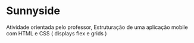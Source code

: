 # Sunnyside

Atividade orientada pelo professor, Estruturação de uma aplicação mobile com HTML e CSS ( displays flex e grids )
